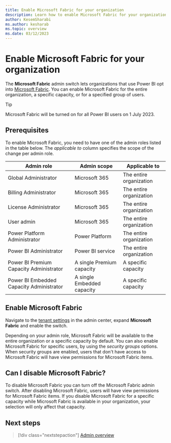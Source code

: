 ```yaml
---
title: Enable Microsoft Fabric for your organization
description: Learn how to enable Microsoft Fabric for your organization.
author: KesemSharabi
ms.author: kesharab
ms.topic: overview
ms.date: 03/12/2023
---
```


# Enable Microsoft Fabric for your organization

The **Microsoft Fabric** admin switch lets organizations that use Power BI opt into [Microsoft Fabric](/power-bi/developer/visuals/create-r-based-power-bi-desktop). You can enable Microsoft Fabric for the entire organization, a specific capacity, or for a specified group of users.

>[!Tip]
>Microsoft Fabric will be turned on for all Power BI users on 1 July 2023.

## Prerequisites

To enable Microsoft Fabric, you need to have one of the admin roles listed in the table below. The *applicable to* column specifies the scope of the change per admin role.

| **Admin role**                           | **Admin scope**            | **Applicable to**       |
|------------------------------------------|----------------------------|-------------------------|
| Global Administrator                     | Microsoft 365              | The entire organization |
| Billing Administrator                    | Microsoft 365              | The entire organization |
| License Administrator                    | Microsoft 365              | The entire organization |
| User admin                               | Microsoft 365              | The entire organization |
| Power Platform Administrator             | Power Platform             | The entire organization |
| Power BI Administrator                   | Power BI service           | The entire organization |
| Power BI Premium Capacity Administrator  | A single Premium capacity  | A specific capacity     |
| Power BI Embedded Capacity Administrator | A single Embedded capacity | A specific capacity     |

## Enable Microsoft Fabric

Navigate to the [tenant settings](/power-bi/admin/service-admin-portal-about-tenant-settings#how-to-get-to-the-tenant-settings) in the admin center, expand **Microsoft Fabric** and enable the switch.

Depending on your admin role, Microsoft Fabric will be available to the entire organization or a specific capacity by default. You can also enable Microsoft Fabric for specific users, by using the *security groups* options. When security groups are enabled, users that don't have access to Microsoft Fabric will have view permissions for Microsoft Fabric items.

## Can I disable Microsoft Fabric?

To disable Microsoft Fabric you can turn off the Microsoft Fabric admin switch. After disabling Microsoft Fabric, users will have view permissions for Microsoft Fabric items. If you disable Microsoft Fabric for a specific capacity while Microsoft Fabric is available in your organization, your selection will only affect that capacity.

## Next steps

>[!div class="nextstepaction"]
>[Admin overview](admin-overview.md)
